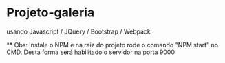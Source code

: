 # Projeto-galeria
usando Javascript / JQuery / Bootstrap / Webpack 

** Obs: Instale o NPM e na raiz do projeto rode o comando "NPM start" no CMD.
Desta forma será habilitado o servidor na porta 9000
